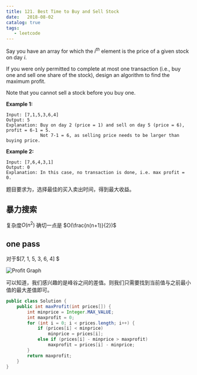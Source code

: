 ```yaml
---
title: 121. Best Time to Buy and Sell Stock 
date:   2018-08-02
catalog: true
tags: 
   - leetcode
---
```


Say you have an array for which the $i^{th}$ element is the price of a given stock on day *i*.

If you were only permitted to complete at most one transaction (i.e., buy one and sell one share of the stock), design an algorithm to find the maximum profit.

Note that you cannot sell a stock before you buy one.

**Example 1:**

```
Input: [7,1,5,3,6,4]
Output: 5
Explanation: Buy on day 2 (price = 1) and sell on day 5 (price = 6), profit = 6-1 = 5.
             Not 7-1 = 6, as selling price needs to be larger than buying price.
```

**Example 2:**

```
Input: [7,6,4,3,1]
Output: 0
Explanation: In this case, no transaction is done, i.e. max profit = 0.
```

题目要求为，选择最佳的买入卖出时间，得到最大收益。

## 暴力搜索

复杂度$O(n^2)$ 确切一点是 $O(\frac{n(n+1)}{2})$

## one pass

对于$[7, 1, 5, 3, 6, 4] $

![Profit Graph](https://leetcode.com/media/original_images/121_profit_graph.png) 

可以知道，我们感兴趣的是峰谷之间的差值。则我们只需要找到当前值与之前最小值的最大差值即可。

```java
public class Solution {
    public int maxProfit(int prices[]) {
        int minprice = Integer.MAX_VALUE;
        int maxprofit = 0;
        for (int i = 0; i < prices.length; i++) {
            if (prices[i] < minprice)
                minprice = prices[i];
            else if (prices[i] - minprice > maxprofit)
                maxprofit = prices[i] - minprice;
        }
        return maxprofit;
    }
}
```

